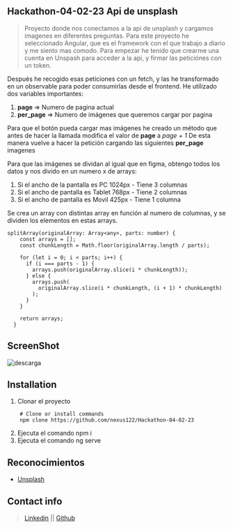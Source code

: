 ## Hackathon-04-02-23 Api de unsplash

>Proyecto donde nos conectamos a la api de unsplash y cargamos imagenes en diferentes preguntas.
	Para este proyecto he seleccionado Angular, que es el framework con el que trabajo a diario y me siento mas comodo.
	Para empezar he tenido que crearme una cuenta en Unspash para acceder a la api, y firmar las peticiónes con un token.

Después he recogido esas peticiones con un fetch, y las he transformado en un observable para poder consumirlas desde el frontend.
He utilizado dos variables importantes:
1. **page** => Numero de pagina actual
2. **per_page** => Numero de imágenes que queremos cargar por pagina

Para que el botón pueda cargar mas imágenes he creado un método que antes de hacer la llamada modifica el valor de **page** a *page + 1*
De esta manera vuelve a hacer la petición cargando las siguientes **per_page** imagenes

Para que las imágenes se dividan al igual que en figma, obtengo todos los datos y nos divido en un numero x de arrays:
1. Si el ancho de la pantalla es PC 1024px - Tiene 3 columnas
2. Si el ancho de pantalla es Tablet 768px - Tiene 2 columnas 
3. Si el ancho de pantalla es Movil 425px  - Tiene 1 columna

Se crea un array con distintas array en función al numero de columnas, y se dividen los elementos en estas arrays.
``` TS
splitArray(originalArray: Array<any>, parts: number) {
    const arrays = [];
    const chunkLength = Math.floor(originalArray.length / parts);

    for (let i = 0; i < parts; i++) {
      if (i === parts - 1) {
        arrays.push(originalArray.slice(i * chunkLength));
      } else {
        arrays.push(
          originalArray.slice(i * chunkLength, (i + 1) * chunkLength)
        );
      }
    }

    return arrays;
  }
```

## ScreenShot
![descarga](https://user-images.githubusercontent.com/22988550/216824487-60c876a3-5a67-4842-ad17-ff47de346a40.jpg)

## Installation
1. Clonar el proyecto
```shell
    # Clone or install commands
    npm clone https://github.com/nexus122/Hackathon-04-02-23
```
2. Ejecuta el comando npm i
3. Ejecuta el comando ng serve
## Reconocimientos 
- [Unsplash](https://unsplash.com/es)

## Contact info
> [Linkedin](https://www.linkedin.com/in/jromero-frontend-developer/) || [Github](https://github.com/nexus122)

